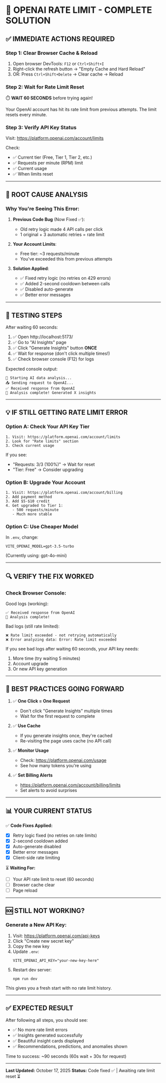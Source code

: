 # 🔧 OPENAI RATE LIMIT - COMPLETE SOLUTION

## ✅ **IMMEDIATE ACTIONS REQUIRED**

### **Step 1: Clear Browser Cache & Reload**
1. Open browser DevTools: `F12` or `Ctrl+Shift+I`
2. Right-click the refresh button → "Empty Cache and Hard Reload"
3. OR: Press `Ctrl+Shift+Delete` → Clear cache → Reload

### **Step 2: Wait for Rate Limit Reset**
⏱️ **WAIT 60 SECONDS** before trying again!

Your OpenAI account has hit its rate limit from previous attempts.
The limit resets every minute.

### **Step 3: Verify API Key Status**
Visit: https://platform.openai.com/account/limits

Check:
- ✅ Current tier (Free, Tier 1, Tier 2, etc.)
- ✅ Requests per minute (RPM) limit
- ✅ Current usage
- ✅ When limits reset

---

## 🎯 **ROOT CAUSE ANALYSIS**

### Why You're Seeing This Error:

1. **Previous Code Bug** (Now Fixed ✅):
   - Old retry logic made 4 API calls per click
   - 1 original + 3 automatic retries = rate limit
   
2. **Your Account Limits**:
   - Free tier: ~3 requests/minute
   - You've exceeded this from previous attempts

3. **Solution Applied**:
   - ✅ Fixed retry logic (no retries on 429 errors)
   - ✅ Added 2-second cooldown between calls
   - ✅ Disabled auto-generate
   - ✅ Better error messages

---

## 📝 **TESTING STEPS**

After waiting 60 seconds:

1. ✅ Open http://localhost:5173/
2. ✅ Go to "AI Insights" page
3. ✅ Click "Generate Insights" button **ONCE**
4. ✅ Wait for response (don't click multiple times!)
5. ✅ Check browser console (F12) for logs

Expected console output:
```
🤖 Starting AI data analysis...
📤 Sending request to OpenAI...
✅ Received response from OpenAI
🎉 Analysis complete! Generated X insights
```

---

## 💡 **IF STILL GETTING RATE LIMIT ERROR**

### Option A: Check Your API Key Tier
```
1. Visit: https://platform.openai.com/account/limits
2. Look for "Rate limits" section
3. Check current usage
```

If you see:
- "Requests: 3/3 (100%)" → Wait for reset
- "Tier: Free" → Consider upgrading

### Option B: Upgrade Your Account
```
1. Visit: https://platform.openai.com/account/billing
2. Add payment method
3. Add $5-$10 credit
4. Get upgraded to Tier 1:
   - 500 requests/minute
   - Much more stable
```

### Option C: Use Cheaper Model
In `.env`, change:
```
VITE_OPENAI_MODEL=gpt-3.5-turbo
```
(Currently using: gpt-4o-mini)

---

## 🔍 **VERIFY THE FIX WORKED**

### Check Browser Console:

Good logs (working):
```
✅ Received response from OpenAI
🎉 Analysis complete!
```

Bad logs (still rate limited):
```
❌ Rate limit exceeded - not retrying automatically
❌ Error analyzing data: Error: Rate limit exceeded
```

If you see bad logs after waiting 60 seconds, your API key needs:
1. More time (try waiting 5 minutes)
2. Account upgrade
3. Or new API key generation

---

## 🚀 **BEST PRACTICES GOING FORWARD**

1. ✅ **One Click = One Request**
   - Don't click "Generate Insights" multiple times
   - Wait for the first request to complete

2. ✅ **Use Cache**
   - If you generate insights once, they're cached
   - Re-visiting the page uses cache (no API call)

3. ✅ **Monitor Usage**
   - Check: https://platform.openai.com/usage
   - See how many tokens you're using

4. ✅ **Set Billing Alerts**
   - https://platform.openai.com/account/billing/limits
   - Set alerts to avoid surprises

---

## 📊 **YOUR CURRENT STATUS**

✅ **Code Fixes Applied:**
- [x] Retry logic fixed (no retries on rate limits)
- [x] 2-second cooldown added
- [x] Auto-generate disabled
- [x] Better error messages
- [x] Client-side rate limiting

⏳ **Waiting For:**
- [ ] Your API rate limit to reset (60 seconds)
- [ ] Browser cache clear
- [ ] Page reload

---

## 🆘 **STILL NOT WORKING?**

### Generate a New API Key:

1. Visit: https://platform.openai.com/api-keys
2. Click "Create new secret key"
3. Copy the new key
4. Update `.env`:
   ```
   VITE_OPENAI_API_KEY="your-new-key-here"
   ```
5. Restart dev server:
   ```
   npm run dev
   ```

This gives you a fresh start with no rate limit history.

---

## ✅ **EXPECTED RESULT**

After following all steps, you should see:
- ✅ No more rate limit errors
- ✅ Insights generated successfully
- ✅ Beautiful insight cards displayed
- ✅ Recommendations, predictions, and anomalies shown

Time to success: ~90 seconds (60s wait + 30s for request)

---

**Last Updated:** October 17, 2025
**Status:** Code fixed ✅ | Awaiting rate limit reset ⏳
